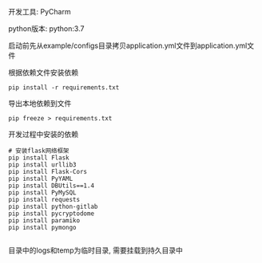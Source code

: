 开发工具: PyCharm

python版本: python:3.7

启动前先从example/configs目录拷贝application.yml文件到application.yml文件

根据依赖文件安装依赖

```
pip install -r requirements.txt
```

导出本地依赖到文件

```
pip freeze > requirements.txt
```

开发过程中安装的依赖

```
# 安装flask网络框架
pip install Flask
pip install urllib3
pip install Flask-Cors
pip install PyYAML
pip install DBUtils==1.4
pip install PyMySQL
pip install requests
pip install python-gitlab
pip install pycryptodome
pip install paramiko
pip install pymongo


```



目录中的logs和temp为临时目录, 需要挂载到持久目录中